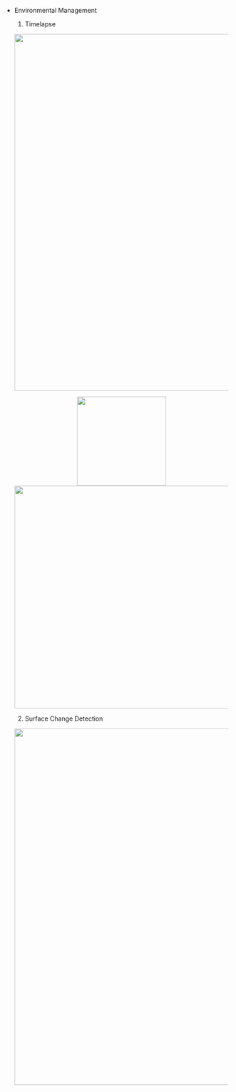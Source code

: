 - Environmental Management
  1. Timelapse
  <p align="center">
  <img src="image,video/Timelapse_web.gif"  width="800">
  </p>
  
  <p align="center">
    <img src="image,video/Timelapse_Sentinel1.gif" width="200">
    <img src="image,video/Timelapse_Sentinel2.gif" width="500">
  </p>
  
  2. Surface Change Detection
   <p align="center">
  <img src="image,video/Surface_change_detection_.gif"  width="800">
  </p>
